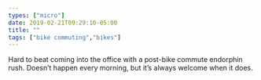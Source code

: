 ```yaml
---
types: ["micro"]
date: 2019-02-21T09:29:10-05:00
title: ""
tags: ["bike commuting","bikes"]
---
```

Hard to beat coming into the office with a post-bike commute endorphin rush. Doesn’t happen every morning, but it’s always welcome when it does.
